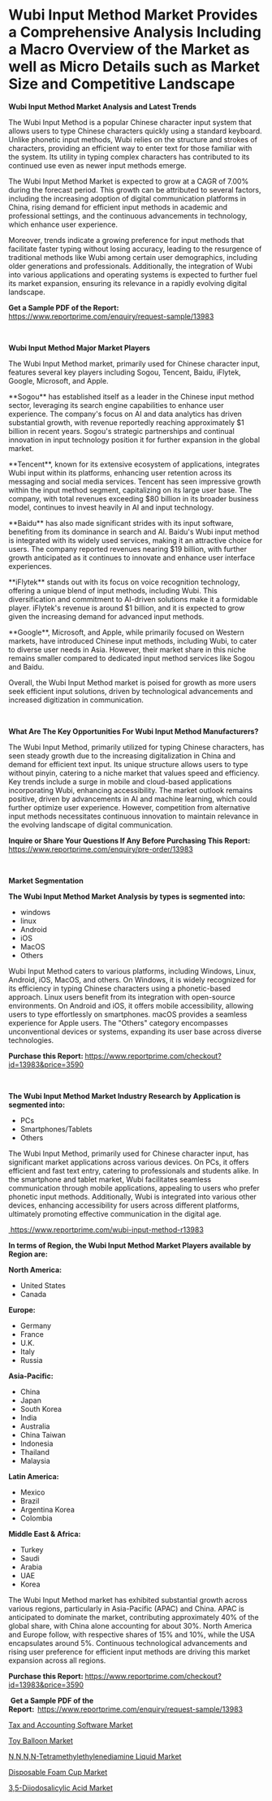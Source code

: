 <p><h1>Wubi Input Method Market Provides a Comprehensive Analysis Including a Macro Overview of the Market as well as Micro Details such as Market Size and Competitive Landscape</h1></p><p><strong>Wubi Input Method Market Analysis and Latest Trends</strong></p>
<p><p>The Wubi Input Method is a popular Chinese character input system that allows users to type Chinese characters quickly using a standard keyboard. Unlike phonetic input methods, Wubi relies on the structure and strokes of characters, providing an efficient way to enter text for those familiar with the system. Its utility in typing complex characters has contributed to its continued use even as newer input methods emerge.</p><p>The Wubi Input Method Market is expected to grow at a CAGR of 7.00% during the forecast period. This growth can be attributed to several factors, including the increasing adoption of digital communication platforms in China, rising demand for efficient input methods in academic and professional settings, and the continuous advancements in technology, which enhance user experience. </p><p>Moreover, trends indicate a growing preference for input methods that facilitate faster typing without losing accuracy, leading to the resurgence of traditional methods like Wubi among certain user demographics, including older generations and professionals. Additionally, the integration of Wubi into various applications and operating systems is expected to further fuel its market expansion, ensuring its relevance in a rapidly evolving digital landscape.</p></p>
<p><strong>Get a Sample PDF of the Report:&nbsp;</strong> <a href="https://www.reportprime.com/enquiry/request-sample/13983">https://www.reportprime.com/enquiry/request-sample/13983</a></p>
<p>&nbsp;</p>
<p><strong>Wubi Input Method Major Market Players</strong></p>
<p><p>The Wubi Input Method market, primarily used for Chinese character input, features several key players including Sogou, Tencent, Baidu, iFlytek, Google, Microsoft, and Apple. </p><p>**Sogou** has established itself as a leader in the Chinese input method sector, leveraging its search engine capabilities to enhance user experience. The company's focus on AI and data analytics has driven substantial growth, with revenue reportedly reaching approximately $1 billion in recent years. Sogou's strategic partnerships and continual innovation in input technology position it for further expansion in the global market.</p><p>**Tencent**, known for its extensive ecosystem of applications, integrates Wubi input within its platforms, enhancing user retention across its messaging and social media services. Tencent has seen impressive growth within the input method segment, capitalizing on its large user base. The company, with total revenues exceeding $80 billion in its broader business model, continues to invest heavily in AI and input technology.</p><p>**Baidu** has also made significant strides with its input software, benefiting from its dominance in search and AI. Baidu's Wubi input method is integrated with its widely used services, making it an attractive choice for users. The company reported revenues nearing $19 billion, with further growth anticipated as it continues to innovate and enhance user interface experiences.</p><p>**iFlytek** stands out with its focus on voice recognition technology, offering a unique blend of input methods, including Wubi. This diversification and commitment to AI-driven solutions make it a formidable player. iFlytek's revenue is around $1 billion, and it is expected to grow given the increasing demand for advanced input methods.</p><p>**Google**, Microsoft, and Apple, while primarily focused on Western markets, have introduced Chinese input methods, including Wubi, to cater to diverse user needs in Asia. However, their market share in this niche remains smaller compared to dedicated input method services like Sogou and Baidu.</p><p>Overall, the Wubi Input Method market is poised for growth as more users seek efficient input solutions, driven by technological advancements and increased digitization in communication.</p></p>
<p>&nbsp;</p>
<p><strong>What Are The Key Opportunities For Wubi Input Method Manufacturers?</strong></p>
<p><p>The Wubi Input Method, primarily utilized for typing Chinese characters, has seen steady growth due to the increasing digitalization in China and demand for efficient text input. Its unique structure allows users to type without pinyin, catering to a niche market that values speed and efficiency. Key trends include a surge in mobile and cloud-based applications incorporating Wubi, enhancing accessibility. The market outlook remains positive, driven by advancements in AI and machine learning, which could further optimize user experience. However, competition from alternative input methods necessitates continuous innovation to maintain relevance in the evolving landscape of digital communication.</p></p>
<p><strong>Inquire or Share Your Questions If Any Before Purchasing This Report:</strong> <a href="https://www.reportprime.com/enquiry/pre-order/13983">https://www.reportprime.com/enquiry/pre-order/13983</a></p>
<p>&nbsp;</p>
<p><strong>Market Segmentation</strong></p>
<p><strong>The Wubi Input Method Market Analysis by types is segmented into:</strong></p>
<p><ul><li>windows</li><li>linux</li><li>Android</li><li>iOS</li><li>MacOS</li><li>Others</li></ul></p>
<p><p>Wubi Input Method caters to various platforms, including Windows, Linux, Android, iOS, MacOS, and others. On Windows, it is widely recognized for its efficiency in typing Chinese characters using a phonetic-based approach. Linux users benefit from its integration with open-source environments. On Android and iOS, it offers mobile accessibility, allowing users to type effortlessly on smartphones. macOS provides a seamless experience for Apple users. The "Others" category encompasses unconventional devices or systems, expanding its user base across diverse technologies.</p></p>
<p><strong>Purchase this Report:&nbsp;</strong><a href="https://www.reportprime.com/checkout?id=13983&price=3590">https://www.reportprime.com/checkout?id=13983&price=3590</a></p>
<p>&nbsp;</p>
<p><strong>The Wubi Input Method Market Industry Research by Application is segmented into:</strong></p>
<p><ul><li>PCs</li><li>Smartphones/Tablets</li><li>Others</li></ul></p>
<p><p>The Wubi Input Method, primarily used for Chinese character input, has significant market applications across various devices. On PCs, it offers efficient and fast text entry, catering to professionals and students alike. In the smartphone and tablet market, Wubi facilitates seamless communication through mobile applications, appealing to users who prefer phonetic input methods. Additionally, Wubi is integrated into various other devices, enhancing accessibility for users across different platforms, ultimately promoting effective communication in the digital age.</p></p>
<p><a href="https://www.reportprime.com/wubi-input-method-r13983">&nbsp;https://www.reportprime.com/wubi-input-method-r13983</a></p>
<p><strong>In terms of Region, the Wubi Input Method Market Players available by Region are:</strong></p>
<p>
    <p> <strong> North America: </strong>
        <ul>
            <li>United States</li>
            <li>Canada</li>
        </ul>
        </p> 
    <p> <strong> Europe: </strong>
        <ul>
            <li>Germany</li>
            <li>France</li>
            <li>U.K.</li>
            <li>Italy</li>
            <li>Russia</li>
        </ul>
        </p> 
    <p> <strong> Asia-Pacific: </strong>
        <ul>
            <li>China</li>
            <li>Japan</li>
            <li>South Korea</li>
            <li>India</li>
            <li>Australia</li>
            <li>China Taiwan</li>
            <li>Indonesia</li>
            <li>Thailand</li>
            <li>Malaysia</li>
        </ul>
        </p> 
    <p> <strong> Latin America: </strong>
        <ul>
            <li>Mexico</li>
            <li>Brazil</li>
            <li>Argentina Korea</li>
            <li>Colombia</li>
        </ul>
        </p> 
    <p> <strong> Middle East & Africa: </strong>
        <ul>
            <li>Turkey</li>
            <li>Saudi</li>
            <li>Arabia</li>
            <li>UAE</li>
            <li>Korea</li>
        </ul>
    </p>
    </p>
<p><p>The Wubi Input Method market has exhibited substantial growth across various regions, particularly in Asia-Pacific (APAC) and China. APAC is anticipated to dominate the market, contributing approximately 40% of the global share, with China alone accounting for about 30%. North America and Europe follow, with respective shares of 15% and 10%, while the USA encapsulates around 5%. Continuous technological advancements and rising user preference for efficient input methods are driving this market expansion across all regions.</p></p>
<p><strong>Purchase this Report: </strong><a href="https://www.reportprime.com/checkout?id=13983&price=3590">https://www.reportprime.com/checkout?id=13983&price=3590</a></p>
<p>&nbsp;<strong>Get a Sample PDF of the Report:&nbsp;&nbsp;</strong><a href="https://www.reportprime.com/enquiry/request-sample/13983">https://www.reportprime.com/enquiry/request-sample/13983</a></p>
<p><strong></strong></p>
<p><p><a href="https://github.com/julyju69/Market-Research-Report-List-5/blob/main/tax-and-accounting-software-market.md">Tax and Accounting Software Market</a></p><p><a href="https://www.linkedin.com/pulse/mapping-toy-balloon-market-trends-challenges-breakthroughs-2024-qigqc?trackingId=fOnGlyNvTfCKEP86Nz0eXw%3D%3D">Toy Balloon Market</a></p><p><a href="https://issuu.com/reportprime-2/docs/nnnn-tetramethylethylenediamine-liq_0ab3f0ef467318">N,N,N,N-Tetramethylethylenediamine Liquid Market</a></p><p><a href="https://www.linkedin.com/pulse/disposable-foam-cup-market-size-share-trends-analysis-report-1ewnc?trackingId=lyWT1ZArRSOvhJIIxUusWA%3D%3D">Disposable Foam Cup Market</a></p><p><a href="https://issuu.com/reportprime-2/docs/35-diiodosalicylic-acid-market-size_23843e444ec32c">3,5-Diiodosalicylic Acid Market</a></p></p>